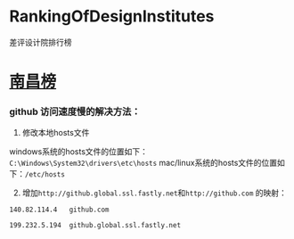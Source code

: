 # RankingOfDesignInstitutes
差评设计院排行榜

# [南昌榜]( https://github.com/lidaori/RankingOfDesignInstitutes/blob/main/%E5%8D%97%E6%98%8C%E9%BB%91%E5%90%8D%E5%8D%95.md)


### github 访问速度慢的解决方法：
1. 修改本地hosts文件

windows系统的hosts文件的位置如下：`C:\Windows\System32\drivers\etc\hosts`
mac/linux系统的hosts文件的位置如下：`/etc/hosts`

2. 增加`http://github.global.ssl.fastly.net`和`http://github.com` 的映射：

`140.82.114.4	github.com`

`199.232.5.194	github.global.ssl.fastly.net`
